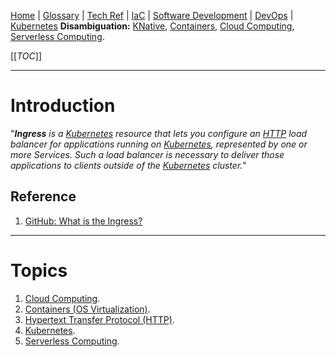 [Home](/Slalom-LLC/Slalom-Consulting) | [Glossary](/Glossary) | [Tech Ref](/Tech-Ref) | [IaC](/Tech-Ref/Software-Development/DevOps-\(Development-and-IT-Operations\)/IaC-\(Infrastructure-as-Code\)) | [Software Development](/Tech-Ref/Software-Development) | [DevOps](/Tech-Ref/Software-Development/DevOps-\(Development-and-IT-Operations\)) | [Kubernetes](/Tech-Ref/Virtualization/Containers-\(OS-Virtualization\)/Kubernetes)
**Disambiguation:** [KNative](/Tech-Ref/Virtualization/Containers-\(OS-Virtualization\)/Kubernetes/Knative), [Containers](/Tech-Ref/Virtualization/Containers-\(OS-Virtualization\)), [Cloud Computing](/Tech-Ref/Software-Development/Cloud-Computing), [Serverless Computing](/Tech-Ref/Software-Development/Serverless-Computing).

[[_TOC_]]

---
# Introduction
"_***Ingress*** is a [Kubernetes](/Tech-Ref/Virtualization/Containers-\(OS-Virtualization\)/Kubernetes) resource that lets you configure an [HTTP](/Tech-Ref/WWW-\(World-Wide-Web\)/HTTP-\(Hypertext-Transfer-Protocol\)) load balancer for applications running on [Kubernetes](/Tech-Ref/Virtualization/Containers-\(OS-Virtualization\)/Kubernetes), represented by one or more Services. Such a load balancer is necessary to deliver those applications to clients outside of the [Kubernetes](/Tech-Ref/Virtualization/Containers-\(OS-Virtualization\)/Kubernetes) cluster._"

## Reference
1. [GitHub: What is the Ingress?](https://github.com/nginxinc/kubernetes-ingress#what-is-the-ingress)

---
# Topics
1. [Cloud Computing](/Tech-Ref/Software-Development/Cloud-Computing).
1. [Containers (OS Virtualization)](/Tech-Ref/Virtualization/Containers-\(OS-Virtualization\)).
1. [Hypertext Transfer Protocol (HTTP)](/Tech-Ref/WWW-\(World-Wide-Web\)/HTTP-\(Hypertext-Transfer-Protocol\)).
1. [Kubernetes](/Tech-Ref/Virtualization/Containers-\(OS-Virtualization\)/Kubernetes).
1. [Serverless Computing](/Tech-Ref/Software-Development/Serverless-Computing).
